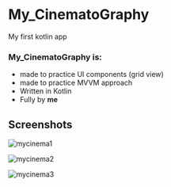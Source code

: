 # My_CinematoGraphy

My first kotlin app


### My_CinematoGraphy is:
* made to practice UI components (grid view)
* made to practice MVVM approach
* Written in Kotlin 
* Fully by **me**


## Screenshots
![mycinema1](https://user-images.githubusercontent.com/61236736/92029015-354dea80-ed65-11ea-885b-e3794a33c98b.jpg)

![mycinema2](https://user-images.githubusercontent.com/61236736/92029019-37b04480-ed65-11ea-8fee-197dc34c9941.jpg)

![mycinema3](https://user-images.githubusercontent.com/61236736/92029025-38e17180-ed65-11ea-95a2-e492b23470c7.jpg)
